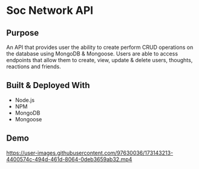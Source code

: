 # Soc Network API

## Purpose
An API that provides user the ability to create perform CRUD operations on the database using MongoDB & Mongoose. Users are able to access endpoints that allow them to create, view, update & delete users, thoughts, reactions and friends. 

## Built & Deployed With
* Node.js
* NPM
* MongoDB
* Mongoose

## Demo
https://user-images.githubusercontent.com/97630036/173143213-4400574c-494d-461d-8064-0deb3659ab32.mp4